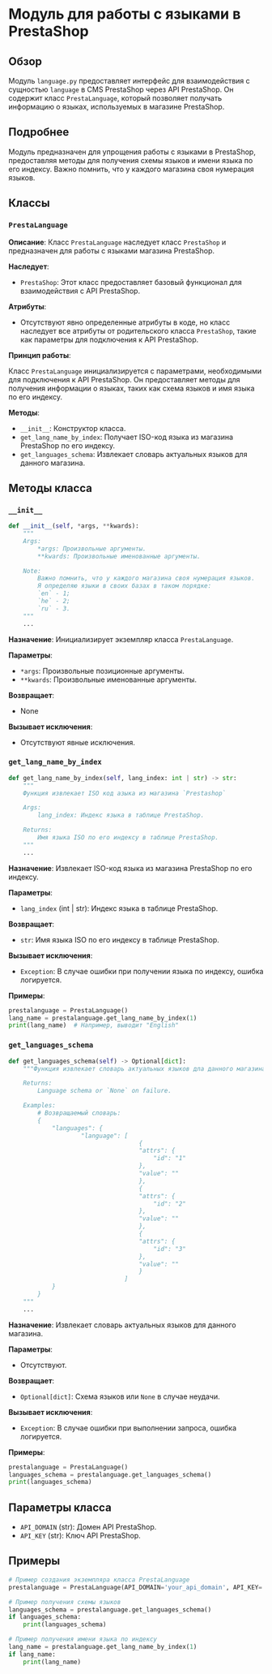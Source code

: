 # Модуль для работы с языками в PrestaShop

## Обзор

Модуль `language.py` предоставляет интерфейс для взаимодействия с сущностью `language` в CMS PrestaShop через API PrestaShop. Он содержит класс `PrestaLanguage`, который позволяет получать информацию о языках, используемых в магазине PrestaShop.

## Подробнее

Модуль предназначен для упрощения работы с языками в PrestaShop, предоставляя методы для получения схемы языков и имени языка по его индексу. Важно помнить, что у каждого магазина своя нумерация языков.

## Классы

### `PrestaLanguage`

**Описание**: Класс `PrestaLanguage` наследует класс `PrestaShop` и предназначен для работы с языками магазина PrestaShop.

**Наследует**:

- `PrestaShop`: Этот класс предоставляет базовый функционал для взаимодействия с API PrestaShop.

**Атрибуты**:

- Отсутствуют явно определенные атрибуты в коде, но класс наследует все атрибуты от родительского класса `PrestaShop`, такие как параметры для подключения к API PrestaShop.

**Принцип работы**:

Класс `PrestaLanguage` инициализируется с параметрами, необходимыми для подключения к API PrestaShop. Он предоставляет методы для получения информации о языках, таких как схема языков и имя языка по его индексу.

**Методы**:

- `__init__`: Конструктор класса.
- `get_lang_name_by_index`: Получает ISO-код языка из магазина PrestaShop по его индексу.
- `get_languages_schema`: Извлекает словарь актуальных языков для данного магазина.

## Методы класса

### `__init__`

```python
def __init__(self, *args, **kwards):
    """
    Args:
        *args: Произвольные аргументы.
        **kwards: Произвольные именованные аргументы.

    Note:
        Важно помнить, что у каждого магазина своя нумерация языков.
        Я определяю языки в своих базах в таком порядке:
        `en` - 1;
        `he` - 2;
        `ru` - 3.
    """
    ...
```

**Назначение**: Инициализирует экземпляр класса `PrestaLanguage`.

**Параметры**:

- `*args`: Произвольные позиционные аргументы.
- `**kwards`: Произвольные именованные аргументы.

**Возвращает**:

- None

**Вызывает исключения**:

- Отсутствуют явные исключения.

### `get_lang_name_by_index`

```python
def get_lang_name_by_index(self, lang_index: int | str) -> str:
    """
    Функция извлекает ISO код азыка из магазина `Prestashop`

    Args:
        lang_index: Индекс языка в таблице PrestaShop.

    Returns:
        Имя языка ISO по его индексу в таблице PrestaShop.
    """
    ...
```

**Назначение**: Извлекает ISO-код языка из магазина PrestaShop по его индексу.

**Параметры**:

- `lang_index` (int | str): Индекс языка в таблице PrestaShop.

**Возвращает**:

- `str`: Имя языка ISO по его индексу в таблице PrestaShop.

**Вызывает исключения**:

- `Exception`: В случае ошибки при получении языка по индексу, ошибка логируется.

**Примеры**:

```python
prestalanguage = PrestaLanguage()
lang_name = prestalanguage.get_lang_name_by_index(1)
print(lang_name)  # Например, выводит "English"
```

### `get_languages_schema`

```python
def get_languages_schema(self) -> Optional[dict]:
    """Функция извлекает словарь актуальных языков дла данного магазина.

    Returns:
        Language schema or `None` on failure.

    Examples:
        # Возвращаемый словарь:
        {
            "languages": {
                    "language": [
                                    {
                                    "attrs": {
                                        "id": "1"
                                    },
                                    "value": ""
                                    },
                                    {
                                    "attrs": {
                                        "id": "2"
                                    },
                                    "value": ""
                                    },
                                    {
                                    "attrs": {
                                        "id": "3"
                                    },
                                    "value": ""
                                    }
                                ]
            }
        }
    """
    ...
```

**Назначение**: Извлекает словарь актуальных языков для данного магазина.

**Параметры**:

- Отсутствуют.

**Возвращает**:

- `Optional[dict]`: Схема языков или `None` в случае неудачи.

**Вызывает исключения**:

- `Exception`: В случае ошибки при выполнении запроса, ошибка логируется.

**Примеры**:

```python
prestalanguage = PrestaLanguage()
languages_schema = prestalanguage.get_languages_schema()
print(languages_schema)
```

## Параметры класса

- `API_DOMAIN` (str): Домен API PrestaShop.
- `API_KEY` (str): Ключ API PrestaShop.

## Примеры

```python
# Пример создания экземпляра класса PrestaLanguage
prestalanguage = PrestaLanguage(API_DOMAIN='your_api_domain', API_KEY='your_api_key')

# Пример получения схемы языков
languages_schema = prestalanguage.get_languages_schema()
if languages_schema:
    print(languages_schema)

# Пример получения имени языка по индексу
lang_name = prestalanguage.get_lang_name_by_index(1)
if lang_name:
    print(lang_name)
```